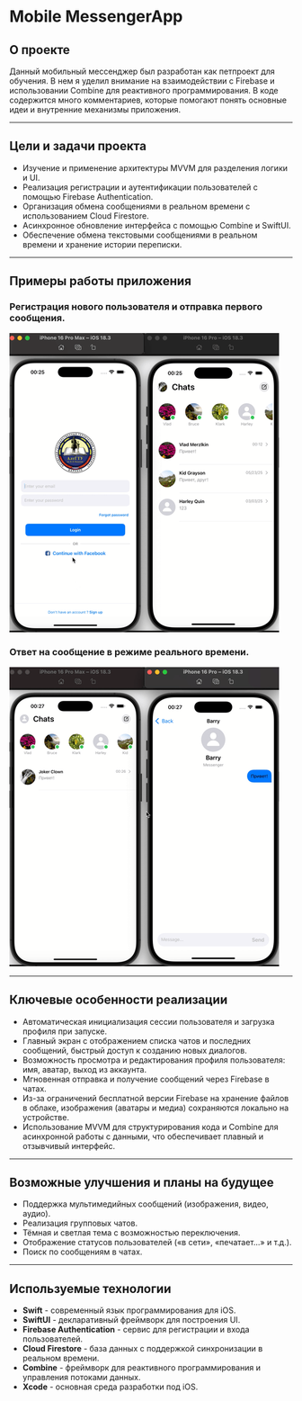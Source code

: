 # Mobile MessengerApp

## О проекте
Данный мобильный мессенджер был разработан как петпроект для обучения. В нем я уделил внимание на взаимодействии с Firebase и использовании Combine для реактивного программирования. В коде содержится много комментариев, которые помогают понять основные идеи и внутренние механизмы приложения.

---

## Цели и задачи проекта
- Изучение и применение архитектуры MVVM для разделения логики и UI.
- Реализация регистрации и аутентификации пользователей с помощью Firebase Authentication.
- Организация обмена сообщениями в реальном времени с использованием Cloud Firestore.
- Асинхронное обновление интерфейса с помощью Combine и SwiftUI.
- Обеспечение обмена текстовыми сообщениями в реальном времени и хранение истории переписки.

---
## Примеры работы приложения

### Регистрация нового пользователя и отправка первого сообщения.
![Регистрация и отправка сообщения](Registration.gif)

### Ответ на сообщение в режиме реального времени.
![Ответное сообщение от собеседника](SendMessage.gif)

---
## Ключевые особенности реализации
- Автоматическая инициализация сессии пользователя и загрузка профиля при запуске.
- Главный экран с отображением списка чатов и последних сообщений, быстрый доступ к созданию новых диалогов.
- Возможность просмотра и редактирования профиля пользователя: имя, аватар, выход из аккаунта.
- Мгновенная отправка и получение сообщений через Firebase в чатах.
- Из-за ограничений бесплатной версии Firebase на хранение файлов в облаке, изображения (аватары и медиа) сохраняются локально на устройстве.
- Использование MVVM для структурирования кода и Combine для асинхронной работы с данными, что обеспечивает плавный и отзывчивый интерфейс.

---

## Возможные улучшения и планы на будущее
- Поддержка мультимедийных сообщений (изображения, видео, аудио).
- Реализация групповых чатов.
- Тёмная и светлая тема с возможностью переключения.
- Отображение статусов пользователей («в сети», «печатает...» и т.д.).
- Поиск по сообщениям в чатах.

---

## Используемые технологии
- **Swift** - современный язык программирования для iOS.
- **SwiftUI** - декларативный фреймворк для построения UI.
- **Firebase Authentication** - сервис для регистрации и входа пользователей.
- **Cloud Firestore** - база данных с поддержкой синхронизации в реальном времени.
- **Combine** - фреймворк для реактивного программирования и управления потоками данных.
- **Xcode** - основная среда разработки под iOS.

